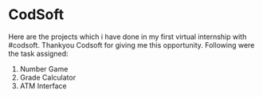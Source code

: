 # CodSoft
Here are the projects which i have done in my first virtual internship with #codsoft.
Thankyou Codsoft for giving me this opportunity.
Following were the task assigned:
1. Number Game
2. Grade Calculator
3. ATM Interface
